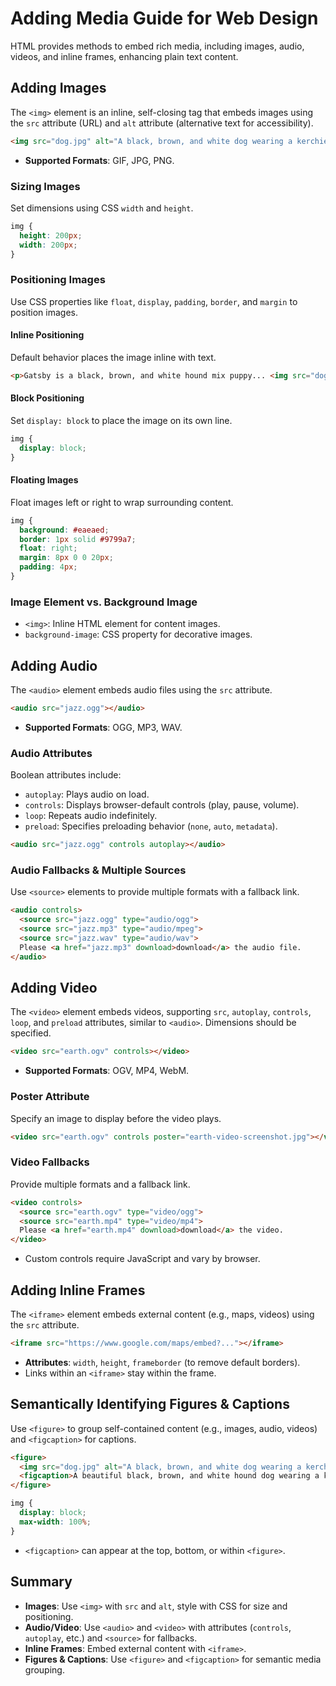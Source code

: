 
# Adding Media Guide for Web Design

HTML provides methods to embed rich media, including images, audio, videos, and inline frames, enhancing plain text content.

## Adding Images
The `<img>` element is an inline, self-closing tag that embeds images using the `src` attribute (URL) and `alt` attribute (alternative text for accessibility).
```html
<img src="dog.jpg" alt="A black, brown, and white dog wearing a kerchief">
```
- **Supported Formats**: GIF, JPG, PNG.

### Sizing Images
Set dimensions using CSS `width` and `height`.
```css
img {
  height: 200px;
  width: 200px;
}
```

### Positioning Images
Use CSS properties like `float`, `display`, `padding`, `border`, and `margin` to position images.

#### Inline Positioning
Default behavior places the image inline with text.
```html
<p>Gatsby is a black, brown, and white hound mix puppy... <img src="dog.jpg" alt="A black, brown, and white dog wearing a kerchief"> Although he spends most of his time...</p>
```

#### Block Positioning
Set `display: block` to place the image on its own line.
```css
img {
  display: block;
}
```

#### Floating Images
Float images left or right to wrap surrounding content.
```css
img {
  background: #eaeaed;
  border: 1px solid #9799a7;
  float: right;
  margin: 8px 0 0 20px;
  padding: 4px;
}
```

### Image Element vs. Background Image
- `<img>`: Inline HTML element for content images.
- `background-image`: CSS property for decorative images.

## Adding Audio
The `<audio>` element embeds audio files using the `src` attribute.
```html
<audio src="jazz.ogg"></audio>
```
- **Supported Formats**: OGG, MP3, WAV.

### Audio Attributes
Boolean attributes include:
- `autoplay`: Plays audio on load.
- `controls`: Displays browser-default controls (play, pause, volume).
- `loop`: Repeats audio indefinitely.
- `preload`: Specifies preloading behavior (`none`, `auto`, `metadata`).
```html
<audio src="jazz.ogg" controls autoplay></audio>
```

### Audio Fallbacks & Multiple Sources
Use `<source>` elements to provide multiple formats with a fallback link.
```html
<audio controls>
  <source src="jazz.ogg" type="audio/ogg">
  <source src="jazz.mp3" type="audio/mpeg">
  <source src="jazz.wav" type="audio/wav">
  Please <a href="jazz.mp3" download>download</a> the audio file.
</audio>
```

## Adding Video
The `<video>` element embeds videos, supporting `src`, `autoplay`, `controls`, `loop`, and `preload` attributes, similar to `<audio>`. Dimensions should be specified.
```html
<video src="earth.ogv" controls></video>
```
- **Supported Formats**: OGV, MP4, WebM.

### Poster Attribute
Specify an image to display before the video plays.
```html
<video src="earth.ogv" controls poster="earth-video-screenshot.jpg"></video>
```

### Video Fallbacks
Provide multiple formats and a fallback link.
```html
<video controls>
  <source src="earth.ogv" type="video/ogg">
  <source src="earth.mp4" type="video/mp4">
  Please <a href="earth.mp4" download>download</a> the video.
</video>
```
- Custom controls require JavaScript and vary by browser.

## Adding Inline Frames
The `<iframe>` element embeds external content (e.g., maps, videos) using the `src` attribute.
```html
<iframe src="https://www.google.com/maps/embed?..."></iframe>
```
- **Attributes**: `width`, `height`, `frameborder` (to remove default borders).
- Links within an `<iframe>` stay within the frame.

## Semantically Identifying Figures & Captions
Use `<figure>` to group self-contained content (e.g., images, audio, videos) and `<figcaption>` for captions.
```html
<figure>
  <img src="dog.jpg" alt="A black, brown, and white dog wearing a kerchief">
  <figcaption>A beautiful black, brown, and white hound dog wearing a kerchief.</figcaption>
</figure>
```
```css
img {
  display: block;
  max-width: 100%;
}
```
- `<figcaption>` can appear at the top, bottom, or within `<figure>`.

## Summary
- **Images**: Use `<img>` with `src` and `alt`, style with CSS for size and positioning.
- **Audio/Video**: Use `<audio>` and `<video>` with attributes (`controls`, `autoplay`, etc.) and `<source>` for fallbacks.
- **Inline Frames**: Embed external content with `<iframe>`.
- **Figures & Captions**: Use `<figure>` and `<figcaption>` for semantic media grouping.





